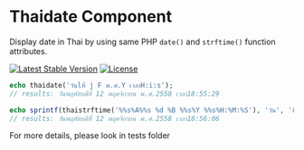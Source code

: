# Thaidate Component

Display date in Thai by using same PHP `date()` and `strftime()` function attributes.

[![Latest Stable Version](https://poser.pugx.org/okvee/thai-date/v/stable)](https://packagist.org/packages/okvee/thai-date)
[![License](https://poser.pugx.org/okvee/thai-date/license)](https://packagist.org/packages/okvee/thai-date)

```php
echo thaidate('วันlที่ j F พ.ศ.Y เวลาH:i:s');
// results: วันพฤหัสบดีที่ 12 พฤศจิกายน พ.ศ.2558 เวลา18:55:29
```

```php
echo sprintf(thaistrftime('%%s%A%%s %d %B %%s%Y %%s%H:%M:%S'), 'วัน', 'ที่', 'พ.ศ.', 'เวลา');
// results: วันพฤหัสบดีที่ 12 พฤศจิกายน พ.ศ.2558 เวลา18:56:06
```

For more details, please look in tests folder